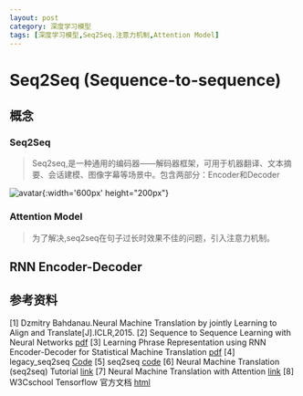 ```yaml
---
layout: post
category: 深度学习模型
tags: [深度学习模型,Seq2Seq.注意力机制,Attention Model]
---
```


Seq2Seq (Sequence-to-sequence)
===============

## 概念

### Seq2Seq

> Seq2seq,是一种通用的编码器——解码器框架，可用于机器翻译、文本摘要、会话建模、图像字幕等场景中。包含两部分：Encoder和Decoder

![avatar](https://gwfp.github.io/static/images/19/07/29/seq2seq.png){:width='600px' height="200px"}

### Attention Model

> 为了解决,seq2seq在句子过长时效果不佳的问题，引入注意力机制。

## RNN Encoder-Decoder



## 参考资料


[1] Dzmitry Bahdanau.Neural Machine Translation by jointly Learning to Align and Translate[J].ICLR,2015. 
[2] Sequence to Sequence Learning with Neural Networks [pdf](https://arxiv.org/pdf/1409.3215.pdf)
[3] Learning Phrase Representation using RNN Encoder-Decoder for Statistical Machine Translation [pdf](https://arxiv.org/pdf/1406.1078.pdf)
[4] legacy_seq2seq [Code](https://github.com/tensorflow/tensorflow/blob/master/tensorflow/contrib/legacy_seq2seq/python/ops/seq2seq.py)
[5] seq2seq [code](https://github.com/tensorflow/tensorflow/tree/master/tensorflow/contrib/seq2seq/python/ops)
[6] Neural Machine Translation (seq2seq) Tutorial [link](https://github.com/tensorflow/nmt)
[7] Neural Machine Translation with Attention [link](https://tensorflow.google.cn/beta/tutorials/text/nmt_with_attention)
[8] W3Cschool Tensorflow 官方文档 [html](https://www.w3cschool.cn/tensorflow_python/tensorflow_python-bm7y28si.html)



